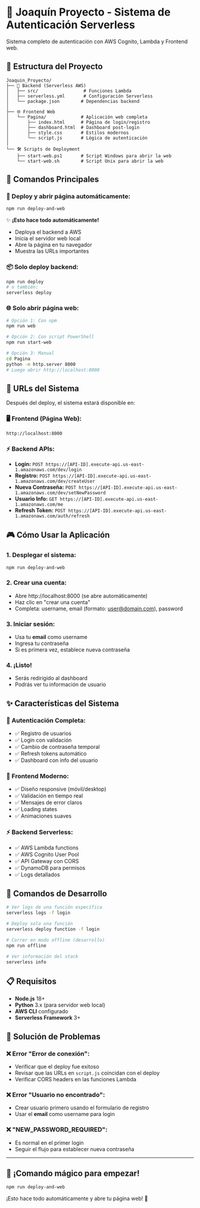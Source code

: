 # 🚀 Joaquín Proyecto - Sistema de Autenticación Serverless

Sistema completo de autenticación con AWS Cognito, Lambda y Frontend web.

## 📁 Estructura del Proyecto

```
Joaquin_Proyecto/
├── 🔧 Backend (Serverless AWS)
│   ├── src/                 # Funciones Lambda
│   ├── serverless.yml       # Configuración Serverless
│   └── package.json        # Dependencias backend
│
├── 🌐 Frontend Web
│   └── Pagina/             # Aplicación web completa
│       ├── index.html      # Página de login/registro
│       ├── dashboard.html  # Dashboard post-login
│       ├── style.css       # Estilos modernos
│       └── script.js       # Lógica de autenticación
│
└── 🛠️ Scripts de Deployment
    ├── start-web.ps1       # Script Windows para abrir la web
    └── start-web.sh        # Script Unix para abrir la web
```

## 🎯 Comandos Principales

### **🚀 Deploy y abrir página automáticamente:**
```bash
npm run deploy-and-web
```
✨ **¡Esto hace todo automáticamente!**
- Deploya el backend a AWS
- Inicia el servidor web local
- Abre la página en tu navegador
- Muestra las URLs importantes

### **📦 Solo deploy backend:**
```bash
npm run deploy
# o también:
serverless deploy
```

### **🌐 Solo abrir página web:**
```bash
# Opción 1: Con npm
npm run web

# Opción 2: Con script PowerShell
npm run start-web

# Opción 3: Manual
cd Pagina
python -m http.server 8000
# Luego abrir http://localhost:8000
```

## 🔗 URLs del Sistema

Después del deploy, el sistema estará disponible en:

### **🖥️ Frontend (Página Web):**
```
http://localhost:8000
```

### **⚡ Backend APIs:**
- **Login:** `POST https://[API-ID].execute-api.us-east-1.amazonaws.com/dev/login`
- **Registro:** `POST https://[API-ID].execute-api.us-east-1.amazonaws.com/dev/createUser`
- **Nueva Contraseña:** `POST https://[API-ID].execute-api.us-east-1.amazonaws.com/dev/setNewPassword`
- **Usuario Info:** `GET https://[API-ID].execute-api.us-east-1.amazonaws.com/me`
- **Refresh Token:** `POST https://[API-ID].execute-api.us-east-1.amazonaws.com/auth/refresh`

## 🎮 Cómo Usar la Aplicación

### 1. **Desplegar el sistema:**
```bash
npm run deploy-and-web
```

### 2. **Crear una cuenta:**
- Abre http://localhost:8000 (se abre automáticamente)
- Haz clic en "crear una cuenta"
- Completa: username, email (formato: user@domain.com), password

### 3. **Iniciar sesión:**
- Usa tu **email** como username
- Ingresa tu contraseña
- Si es primera vez, establece nueva contraseña

### 4. **¡Listo!**
- Serás redirigido al dashboard
- Podrás ver tu información de usuario

## ✨ Características del Sistema

### **🔐 Autenticación Completa:**
- ✅ Registro de usuarios
- ✅ Login con validación
- ✅ Cambio de contraseña temporal
- ✅ Refresh tokens automático
- ✅ Dashboard con info del usuario

### **🎨 Frontend Moderno:**
- ✅ Diseño responsive (móvil/desktop)
- ✅ Validación en tiempo real
- ✅ Mensajes de error claros
- ✅ Loading states
- ✅ Animaciones suaves

### **⚡ Backend Serverless:**
- ✅ AWS Lambda functions
- ✅ AWS Cognito User Pool
- ✅ API Gateway con CORS
- ✅ DynamoDB para permisos
- ✅ Logs detallados

## 🔧 Comandos de Desarrollo

```bash
# Ver logs de una función específica
serverless logs -f login

# Deploy solo una función
serverless deploy function -f login

# Correr en modo offline (desarrollo)
npm run offline

# Ver información del stack
serverless info
```

## 📋 Requisitos

- **Node.js** 18+
- **Python** 3.x (para servidor web local)
- **AWS CLI** configurado
- **Serverless Framework** 3+

## 🚨 Solución de Problemas

### **❌ Error "Error de conexión":**
- Verificar que el deploy fue exitoso
- Revisar que las URLs en `script.js` coincidan con el deploy
- Verificar CORS headers en las funciones Lambda

### **❌ Error "Usuario no encontrado":**
- Crear usuario primero usando el formulario de registro
- Usar el **email** como username para login

### **❌ "NEW_PASSWORD_REQUIRED":**
- Es normal en el primer login
- Seguir el flujo para establecer nueva contraseña

---

## 🎯 **¡Comando mágico para empezar!**

```bash
npm run deploy-and-web
```

¡Esto hace todo automáticamente y abre tu página web! 🚀